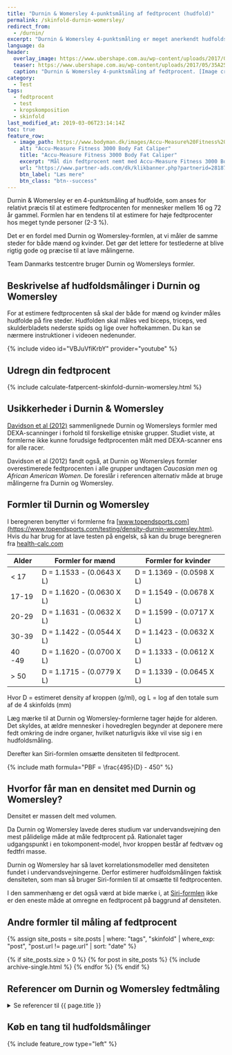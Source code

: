 ```yaml
---
title: "Durnin & Womersley 4-punktsmåling af fedtprocent (hudfold)"
permalink: /skinfold-durnin-womersley/
redirect_from:
  - /durnin/
excerpt: "Durnin & Womersley 4-punktsmåling er meget anerkendt hudfoldsmåling til bestemmelse af fedtprocent, der kan bruges til de fleste mennesker. Team Danmarks testcentre bruger denne formel."
language: da
header:
  overlay_image: https://www.ubershape.com.au/wp-content/uploads/2017/05/35A2528-1024x683.jpg
  teaser: https://www.ubershape.com.au/wp-content/uploads/2017/05/35A2528-1024x683.jpg
  caption: "Durnin & Womersley 4-punktsmåling af fedtprocent. [Image credit: Ubershape](https://www.uberhape.com.au/why-i-use-metabolic-analytics-with-my-clients/)"
category:
  - Test
tags:
  - fedtprocent
  - test
  - kropskomposition
  - skinfold
last_modified_at: 2019-03-06T23:14:14Z
toc: true
feature_row:
  - image_path: https://www.bodyman.dk/images/Accu-Measure%20Fitness%203000%20Body%20Fat%20Caliper1-p.jpg
    alt: "Accu-Measure Fitness 3000 Body Fat Caliper"
    title: "Accu-Measure Fitness 3000 Body Fat Caliper"
    excerpt: "Mål din fedtprocent nemt med Accu-Measure Fitness 3000 Body Fat Caliper. Fedttangen bliver brugt af mange amerikanske personlige trænere på grund af dens præcise målinger. Du kan både bruge den hjemme eller have den med på farten."
    url: "https://www.partner-ads.com/dk/klikbanner.php?partnerid=28187&bannerid=20604&htmlurl=https://www.bodyman.dk/shop/accu-measure-fitness-54935p.html"
    btn_label: "Læs mere"
    btn_class: "btn--success"
---
```


Durnin & Womersley er en 4-punktsmåling af hudfolde, som anses for relativt præcis til at estimere fedtprocenten for mennesker mellem 16 og 72 år gammel. Formlen har en tendens til at estimere for høje fedtprocenter hos meget tynde personer (2-3 %).

Det er en fordel med Durnin og Womersley-formlen, at vi måler de samme steder for både mænd og kvinder. Det gør det lettere for testlederne at blive rigtig gode og præcise til at lave målingerne.

Team Danmarks testcentre bruger Durnin og Womersleys formler.

## Beskrivelse af hudfoldsmålinger i Durnin og Womersley

For at estimere fedtprocenten så skal der både for mænd og kvinder måles hudfolde på fire steder. Hudfolden skal måles ved biceps, triceps, ved skulderbladets nederste spids og lige over hoftekammen. Du kan se nærmere instruktioner i videoen nedenunder.

{% include video id="VBJuVfiKrbY" provider="youtube" %}

## Udregn din fedtprocent

{% include calculate-fatpercent-skinfold-durnin-womersley.html %}

## Usikkerheder i Durnin & Womersley

[Davidson et al (2012)](https://pubmed.ncbi.nlm.nih.gov/26490540/) sammenlignede Durnin og Womersleys formler med DEXA-scanninger i forhold til forskellige etniske grupper. Studiet viste, at formlerne ikke kunne forudsige fedtprocenten målt med DEXA-scanner ens for alle racer.

Davidson et al (2012) fandt også, at Durnin og Womersleys formler overestimerede fedtprocenten i alle grupper undtagen _Caucasian men_ og _African American Women_. De foreslår i referencen alternativ måde at bruge målingerne fra Durnin og Womersley.

## Formler til Durnin og Womersley

I beregneren benytter vi formlerne fra [www.topendsports.com](https://www.topendsports.com/testing/density-durnin-womersley.htm). Hvis du har brug for at lave testen på engelsk, så kan du bruge beregneren fra [health-calc.com](http://health-calc.com/body-composition/skinfold-d-and-w)

| Alder |	Formler for mænd	      | Formler for kvinder     |
|-------------|---------------------------|---------------------------|
| < 17	      | D = 1.1533 - (0.0643 X L)	| D = 1.1369 - (0.0598 X L) |
| 17-19	      | D = 1.1620 - (0.0630 X L)	| D = 1.1549 - (0.0678 X L) |
| 20-29	      | D = 1.1631 - (0.0632 X L)	| D = 1.1599 - (0.0717 X L) |
| 30-39	      | D = 1.1422 - (0.0544 X L)	| D = 1.1423 - (0.0632 X L) |
| 40 -49	    | D = 1.1620 - (0.0700 X L)	| D = 1.1333 - (0.0612 X L) |
| > 50	      | D = 1.1715 - (0.0779 X L)	| D = 1.1339 - (0.0645 X L) |

Hvor D = estimeret density af kroppen (g/ml), og L = log af den totale sum af de 4 skinfolds (mm)

Læg mærke til at Durnin og Womersley-formlerne tager højde for alderen. Det skyldes, at ældre mennesker i hovedreglen begynder at deponere mere fedt omkring de indre organer, hvilket naturligvis ikke vil vise sig i en hudfoldsmåling.

Derefter kan Siri-formlen omsætte densiteten til fedtprocent.

{% include math formula="PBF = \frac{495}{D} - 450" %}

## Hvorfor får man en densitet med Durnin og Womersley?

Densitet er massen delt med volumen.

Da Durnin og Womersley lavede deres studium var undervandsvejning den mest pålidelige måde at måle fedtprocent på. Rationalet tager udgangspunkt i en tokomponent-model, hvor kroppen består af fedtvæv og fedtfri masse.

Durnin og Womersley har så lavet korrelationsmodeller med densiteten fundet i undervandsvejningerne. Derfor estimerer hudfoldsmålingen faktisk densiteten, som man så bruger Siri-formlen til at omsætte til fedtprocenten.

I den sammenhæng er det også værd at bide mærke i, at [Siri-formlen](https://www.topendsports.com/testing/siri-equation.htm) ikke er den eneste måde at omregne en fedtprocent på baggrund af densiteten.

## Andre formler til måling af fedtprocent

{% assign site_posts = site.posts | where: "tags", "skinfold" | where_exp: "post", "post.url != page.url" | sort: "date" %}

{% if site_posts.size > 0 %}
  {% for post in site_posts %}
    {% include archive-single.html %}
  {% endfor %}
{% endif %}

## Referencer om Durnin og Womersley fedtmåling

<details markdown="1">
  <summary>Se referencer til {{ page.title }}</summary>

- Durnin, J. V., og J. Womersley. 1974. “Body Fat Assessed from Total Body Density and Its Estimation from Skinfold Thickness: Measurements on 481 Men and Women Aged from 16 to 72 Years”. The British Journal of Nutrition 32 (1): 77–97. <https://doi.org/10.1079/bjn19740060>.
- Siri, W. E. 1956. “The Gross Composition of the Body”. Advances in Biological and Medical Physics 4: 239–80. <https://doi.org/10.1016/b978-1-4832-3110-5.50011-x>.
</details>

## Køb en tang til hudfoldsmålinger

{% include feature_row type="left" %}
